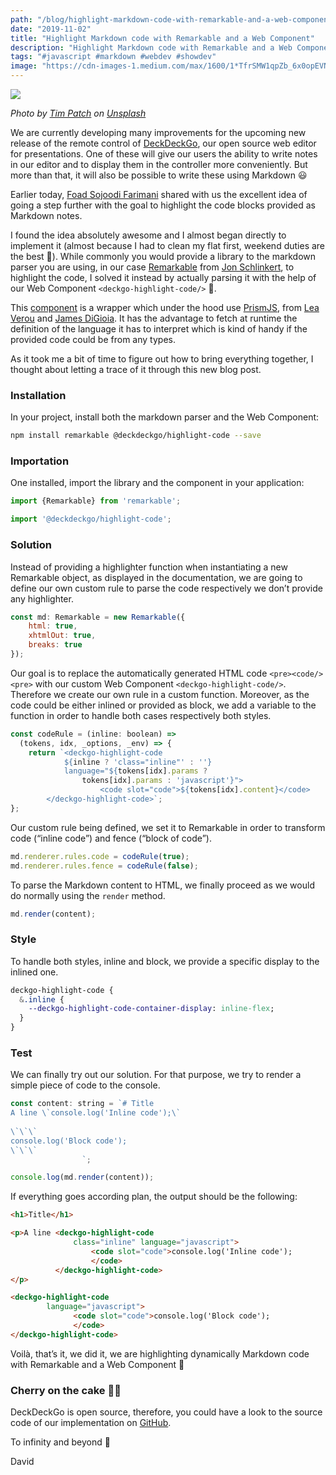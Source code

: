 ```yaml
---
path: "/blog/highlight-markdown-code-with-remarkable-and-a-web-component"
date: "2019-11-02"
title: "Highlight Markdown code with Remarkable and a Web Component"
description: "Highlight Markdown code with Remarkable and a Web Component"
tags: "#javascript #markdown #webdev #showdev"
image: "https://cdn-images-1.medium.com/max/1600/1*TfrSMW1qpZb_6x0opEVNwQ.jpeg"
---
```


![](https://cdn-images-1.medium.com/max/1600/1*TfrSMW1qpZb_6x0opEVNwQ.jpeg)

*Photo by [Tim Patch](https://unsplash.com/@tdpatch?utm_source=unsplash&utm_medium=referral&utm_content=creditCopyText) on [Unsplash](https://unsplash.com/s/photos/highlight?utm_source=unsplash&utm_medium=referral&utm_content=creditCopyText)*

We are currently developing many improvements for the upcoming new release of the remote control of [DeckDeckGo](https://deckdeckgo.com), our open source web editor for presentations. One of these will give our users the ability to write notes in our editor and to display them in the controller more conveniently. But more than that, it will also be possible to write these using Markdown 😃

Earlier today, [Foad Sojoodi Farimani](https://twitter.com/fsfarimani) shared with us the excellent idea of going a step further with the goal to highlight the code blocks provided as Markdown notes.

I found the idea absolutely awesome and I almost began directly to implement it (almost because I had to clean my flat first, weekend duties are the best 🤣). While commonly you would provide a library to the markdown parser you are using, in our case [Remarkable](https://github.com/jonschlinkert/remarkable) from [Jon Schlinkert](https://twitter.com/jonschlinkert), to highlight the code, I solved it instead by actually parsing it with the help of our  Web Component `<deckgo-highlight-code/>` 🤪.

This [component](https://docs.deckdeckgo.com/components/code) is a wrapper which under the hood use [PrismJS](https://prismjs.com), from [Lea Verou](https://lea.verou.me) and [James DiGioia](https://twitter.com/jamesdigioia). It has the advantage to fetch at runtime the definition of the language it has to interpret which is kind of handy if the provided code could be from any types.

As it took me a bit of time to figure out how to bring everything together, I thought about letting a trace of it through this new blog post.

### Installation

In your project, install both the markdown parser and the Web Component:

```bash
npm install remarkable @deckdeckgo/highlight-code --save
```

### Importation

One installed, import the library and the component in your application:

```javascript
import {Remarkable} from 'remarkable';

import '@deckdeckgo/highlight-code';
```

### Solution

Instead of providing a highlighter function when instantiating a new Remarkable object, as displayed in the documentation, we are going to define our own custom rule to parse the  code respectively we don’t provide any highlighter.

```javascript
const md: Remarkable = new Remarkable({
    html: true,
    xhtmlOut: true,
    breaks: true
});
```

Our goal is to replace the automatically generated HTML code `<pre><code/><pre>` with our custom Web Component `<deckgo-highlight-code/>`. Therefore we create our own rule in a custom function. Moreover, as the code could be either inlined or provided as block, we add a variable to the function in order to handle both cases respectively both styles.

```javascript
const codeRule = (inline: boolean) => 
  (tokens, idx, _options, _env) => {
    return `<deckgo-highlight-code 
            ${inline ? 'class="inline"' : ''}
            language="${tokens[idx].params ?
                tokens[idx].params : 'javascript'}">
                    <code slot="code">${tokens[idx].content}</code>
        </deckgo-highlight-code>`;
};
```

Our custom rule being defined, we set it to Remarkable in order to transform code (“inline code”) and fence (“block of code”).

```javascript
md.renderer.rules.code = codeRule(true);
md.renderer.rules.fence = codeRule(false);
```

To parse the Markdown content to HTML, we finally proceed as we would do normally using the `render` method.

```javascript
md.render(content);
```

### Style

To handle both styles, inline and block, we provide a specific display to the inlined one.

```sass
deckgo-highlight-code {
  &.inline {
    --deckgo-highlight-code-container-display: inline-flex;
  }
}
```

### Test

We can finally try out our solution. For that purpose, we try to render a simple piece of code to the console.

```javascript
const content: string = `# Title
A line \`console.log('Inline code');\`
    
\`\`\`
console.log('Block code');
\`\`\`
                `;

console.log(md.render(content));
```

If everything goes according plan, the output should be the following:

```html
<h1>Title</h1>

<p>A line <deckgo-highlight-code
              class="inline" language="javascript">
                  <code slot="code">console.log('Inline code');
                  </code>
          </deckgo-highlight-code>
</p>

<deckgo-highlight-code 
        language="javascript">
              <code slot="code">console.log('Block code');
              </code>
</deckgo-highlight-code>
```

Voilà, that’s it, we did it, we are highlighting dynamically Markdown code with Remarkable and a Web Component 🎉

### Cherry on the cake 🍒🎂

DeckDeckGo is open source, therefore, you could have a look to the source code of our implementation on [GitHub](https://github.com/deckgo/deckdeckgo/blob/63a76e3a4d7b40ef0cb70dc30cae818da02d4d94/remote/src/app/components/app-notes/app-notes.tsx#L31).

To infinity and beyond 🚀

David
